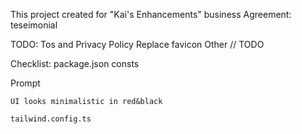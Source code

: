 This project created for "Kai's Enhancements" business
Agreement: teseimonial

TODO:
Tos and Privacy Policy
Replace favicon
Other // TODO

Checklist:
package.json
consts

Prompt

```
UI looks minimalistic in red&black

tailwind.config.ts

```
